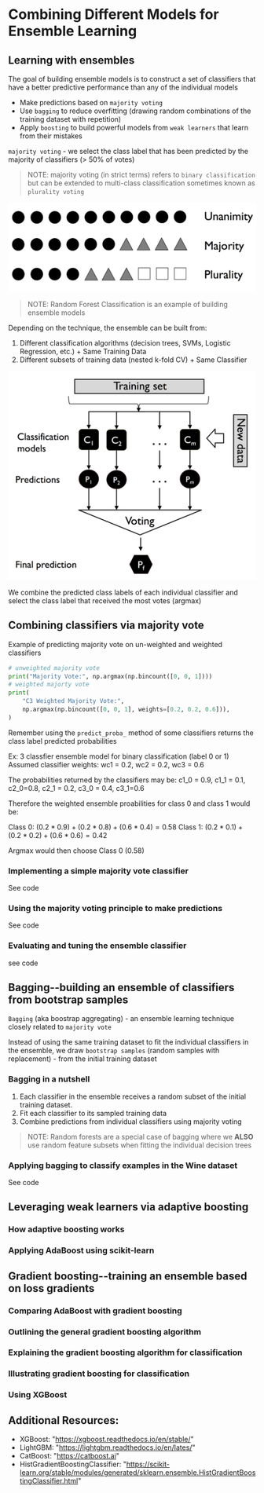 # Combining Different Models for Ensemble Learning

## Learning with ensembles

The goal of building ensemble models is to construct a set of classifiers that have a better predictive performance than any of the individual models

- Make predictions based on `majority voting`
- Use `bagging` to reduce overfitting (drawing random combinations of the training dataset with repetition)
- Apply `boosting` to build powerful models from `weak learners` that learn from their mistakes

`majority voting` - we select the class label that has been predicted by the majority of classifiers (> 50% of votes)

> NOTE: majority voting (in strict terms) refers to `binary classification` but can be extended to multi-class classification sometimes known as `plurality voting`

![Different voting concepts](./majority_vote.png)

> NOTE: Random Forest Classification is an example of building ensemble models

Depending on the technique, the ensemble can be built from:

1. Different classification algorithms (decision trees, SVMs, Logistic Regression, etc.) + Same Training Data
2. Different subsets of training data (nested k-fold CV) + Same Classifier

![General ensemble approach](./ensemble_approach.png)

We combine the predicted class labels of each individual classifier and select the class label that received the most votes (argmax)

## Combining classifiers via majority vote

Example of predicting majority vote on un-weighted and weighted classifiers

```python
# unweighted majority vote
print("Majority Vote:", np.argmax(np.bincount([0, 0, 1])))
# weighted majorty vote
print(
    "C3 Weighted Majority Vote:",
    np.argmax(np.bincount([0, 0, 1], weights=[0.2, 0.2, 0.6])),
)
```

Remember using the `predict_proba_` method of some classifiers returns the class label predicted probabilities

Ex: 3 classfier ensemble model for binary classification (label 0 or 1)
Assumed classifier weights: wc1 = 0.2, wc2 = 0.2, wc3 = 0.6

The probabilities returned by the classifiers may be:
c1_0 = 0.9, c1_1 = 0.1, c2_0=0.8, c2_1 = 0.2, c3_0 = 0.4, c3_1=0.6

Therefore the weighted ensemble proabilities for class 0 and class 1 would be:

Class 0: $(0.2 * 0.9) + (0.2 * 0.8) + (0.6 * 0.4) = 0.58$
Class 1: $(0.2 * 0.1) + (0.2 * 0.2) + (0.6 * 0.6) = 0.42$

Argmax would then choose Class 0 (0.58)

### Implementing a simple majority vote classifier

See code

### Using the majority voting principle to make predictions

See code

### Evaluating and tuning the ensemble classifier

see code

## Bagging--building an ensemble of classifiers from bootstrap samples

`Bagging` (aka boostrap aggregating) - an ensemble learning technique closely related to `majority vote`

Instead of using the same training dataset to fit the individual classifiers in the ensemble, we draw `bootstrap samples` (random samples with replacement) - from the initial training dataset

### Bagging in a nutshell

1. Each classifier in the ensemble receives a random subset of the initial training dataset.
2. Fit each classifier to its sampled training data
3. Combine predictions from individual classifiers using majority voting

> NOTE: Random forests are a special case of bagging where we **ALSO** use random feature subsets when fitting the individual decision trees

### Applying bagging to classify examples in the Wine dataset

See code

## Leveraging weak learners via adaptive boosting

### How adaptive boosting works

### Applying AdaBoost using scikit-learn

## Gradient boosting--training an ensemble based on loss gradients

### Comparing AdaBoost with gradient boosting

### Outlining the general gradient boosting algorithm

### Explaining the gradient boosting algorithm for classification

### Illustrating gradient boosting for classification

### Using XGBoost

## Additional Resources:

- XGBoost: "https://xgboost.readthedocs.io/en/stable/"
- LightGBM: "https://lightgbm.readthedocs.io/en/lates/"
- CatBoost: "https://catboost.ai"
- HistGradientBoostingClassifier: "https://scikit-learn.org/stable/modules/generated/sklearn.ensemble.HistGradientBoostingClassifier.html"
